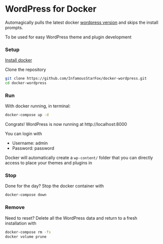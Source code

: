 # WordPress for Docker

Automagically pulls the latest docker [wordpress version](https://hub.docker.com/_/wordpress/) and skips the install prompts.

To be used for easy WordPress theme and plugin development

### Setup
[Install docker](https://www.docker.com/products/docker-desktop)

Clone the repository
```bash
git clone https://github.com/InfamousStarFox/docker-wordpress.git
cd docker-wordpress
```

### Run
With docker running, in terminal:
```bash
docker-compose up -d
```
Congrats! WordPress is now running at
http://localhost:8000

You can login with
- Username: admin
- Password: password

Docker will automatically create a `wp-content/` folder that you can directly access to place your themes and plugins in

### Stop
Done for the day? Stop the docker container with
```bash
docker-compose down
```
### Remove
Need to reset? Delete all the WordPress data and return to a fresh installation with 
```bash
docker-compose rm -fs
docker volume prune
```
